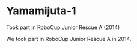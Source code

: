 # Yamamijuta-1

Took part in RoboCup Junior Rescue A (2014)



We took part in RoboCup Junior Rescue A in 2014.
